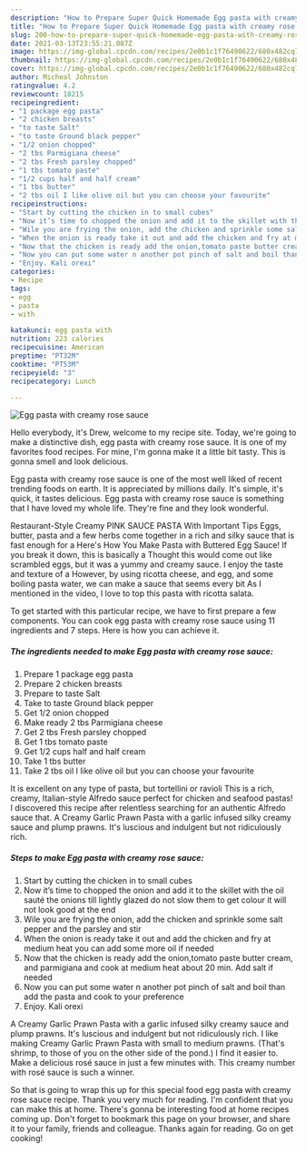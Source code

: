 ```yaml
---
description: "How to Prepare Super Quick Homemade Egg pasta with creamy rose sauce"
title: "How to Prepare Super Quick Homemade Egg pasta with creamy rose sauce"
slug: 200-how-to-prepare-super-quick-homemade-egg-pasta-with-creamy-rose-sauce
date: 2021-03-13T23:55:21.087Z
image: https://img-global.cpcdn.com/recipes/2e0b1c1f76490622/680x482cq70/egg-pasta-with-creamy-rose-sauce-recipe-main-photo.jpg
thumbnail: https://img-global.cpcdn.com/recipes/2e0b1c1f76490622/680x482cq70/egg-pasta-with-creamy-rose-sauce-recipe-main-photo.jpg
cover: https://img-global.cpcdn.com/recipes/2e0b1c1f76490622/680x482cq70/egg-pasta-with-creamy-rose-sauce-recipe-main-photo.jpg
author: Micheal Johnston
ratingvalue: 4.2
reviewcount: 18215
recipeingredient:
- "1 package egg pasta"
- "2 chicken breasts"
- "to taste Salt"
- "to taste Ground black pepper"
- "1/2 onion chopped"
- "2 tbs Parmigiana cheese"
- "2 tbs Fresh parsley chopped"
- "1 tbs tomato paste"
- "1/2 cups half and half cream"
- "1 tbs butter"
- "2 tbs oil I like olive oil but you can choose your favourite"
recipeinstructions:
- "Start by cutting the chicken in to small cubes"
- "Now it’s time to chopped the onion and add it to the skillet with the oil sauté the onions till lightly glazed do not slow them to get colour it will not look good at the end"
- "Wile you are frying the onion, add the chicken and sprinkle some salt pepper and the parsley and stir"
- "When the onion is ready take it out and add the chicken and fry at medium heat you can add some more oil if needed"
- "Now that the chicken is ready add the onion,tomato paste butter cream, and parmigiana and cook at medium heat about 20 min. Add salt if needed"
- "Now you can put some water n another pot pinch of salt and boil than add the pasta and cook to your preference"
- "Enjoy. Kali orexi"
categories:
- Recipe
tags:
- egg
- pasta
- with

katakunci: egg pasta with 
nutrition: 223 calories
recipecuisine: American
preptime: "PT32M"
cooktime: "PT53M"
recipeyield: "3"
recipecategory: Lunch

---
```



![Egg pasta with creamy rose sauce](https://img-global.cpcdn.com/recipes/2e0b1c1f76490622/680x482cq70/egg-pasta-with-creamy-rose-sauce-recipe-main-photo.jpg)

Hello everybody, it's Drew, welcome to my recipe site. Today, we're going to make a distinctive dish, egg pasta with creamy rose sauce. It is one of my favorites food recipes. For mine, I'm gonna make it a little bit tasty. This is gonna smell and look delicious.

Egg pasta with creamy rose sauce is one of the most well liked of recent trending foods on earth. It is appreciated by millions daily. It's simple, it's quick, it tastes delicious. Egg pasta with creamy rose sauce is something that I have loved my whole life. They're fine and they look wonderful.

Restaurant-Style Creamy PINK SAUCE PASTA With Important Tips Eggs, butter, pasta and a few herbs come together in a rich and silky sauce that is fast enough for a Here&#39;s How You Make Pasta with Buttered Egg Sauce! If you break it down, this is basically a Thought this would come out like scrambled eggs, but it was a yummy and creamy sauce. I enjoy the taste and texture of a However, by using ricotta cheese, and egg, and some boiling pasta water, we can make a sauce that seems every bit As I mentioned in the video, I love to top this pasta with ricotta salata.


To get started with this particular recipe, we have to first prepare a few components. You can cook egg pasta with creamy rose sauce using 11 ingredients and 7 steps. Here is how you can achieve it.

<!--inarticleads1-->

##### The ingredients needed to make Egg pasta with creamy rose sauce:

1. Prepare 1 package egg pasta
1. Prepare 2 chicken breasts
1. Prepare to taste Salt
1. Take to taste Ground black pepper
1. Get 1/2 onion chopped
1. Make ready 2 tbs Parmigiana cheese
1. Get 2 tbs Fresh parsley chopped
1. Get 1 tbs tomato paste
1. Get 1/2 cups half and half cream
1. Take 1 tbs butter
1. Take 2 tbs oil I like olive oil but you can choose your favourite


It is excellent on any type of pasta, but tortellini or ravioli This is a rich, creamy, Italian-style Alfredo sauce perfect for chicken and seafood pastas! I discovered this recipe after relentless searching for an authentic Alfredo sauce that. A Creamy Garlic Prawn Pasta with a garlic infused silky creamy sauce and plump prawns. It&#39;s luscious and indulgent but not ridiculously rich. 

<!--inarticleads2-->

##### Steps to make Egg pasta with creamy rose sauce:

1. Start by cutting the chicken in to small cubes
1. Now it’s time to chopped the onion and add it to the skillet with the oil sauté the onions till lightly glazed do not slow them to get colour it will not look good at the end
1. Wile you are frying the onion, add the chicken and sprinkle some salt pepper and the parsley and stir
1. When the onion is ready take it out and add the chicken and fry at medium heat you can add some more oil if needed
1. Now that the chicken is ready add the onion,tomato paste butter cream, and parmigiana and cook at medium heat about 20 min. Add salt if needed
1. Now you can put some water n another pot pinch of salt and boil than add the pasta and cook to your preference
1. Enjoy. Kali orexi


A Creamy Garlic Prawn Pasta with a garlic infused silky creamy sauce and plump prawns. It&#39;s luscious and indulgent but not ridiculously rich. I like making Creamy Garlic Prawn Pasta with small to medium prawns. (That&#39;s shrimp, to those of you on the other side of the pond.) I find it easier to. Make a delicious rosé sauce in just a few minutes with. This creamy number with rosé sauce is such a winner. 

So that is going to wrap this up for this special food egg pasta with creamy rose sauce recipe. Thank you very much for reading. I'm confident that you can make this at home. There's gonna be interesting food at home recipes coming up. Don't forget to bookmark this page on your browser, and share it to your family, friends and colleague. Thanks again for reading. Go on get cooking!
